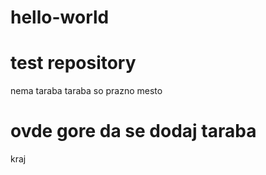# hello-world
# test repository
nema taraba
taraba so prazno mesto
# ovde gore da se dodaj taraba
kraj
